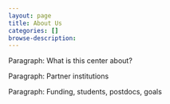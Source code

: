 ```yaml
---
layout: page
title: About Us
categories: []
browse-description:
---
```


Paragraph: What is this center about?

Paragraph: Partner institutions

Paragraph: Funding, students, postdocs, goals